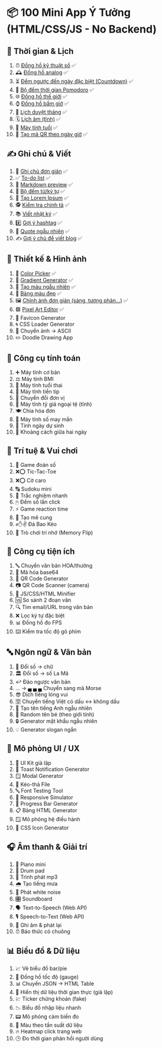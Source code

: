 # 📦 100 Mini App Ý Tưởng (HTML/CSS/JS - No Backend)

## 📅 Thời gian & Lịch

1.  ⏰ [Đồng hồ kỹ thuật số](https://dotphonglong.com/time/01-digital-clock.html) ✅
2.  🕰 [Đồng hồ analog](https://dotphonglong.com/time/02-analog-clock.html) ✅
3.  ⏳ [Đếm ngược đến ngày đặc biệt (Countdown)](https://dotphonglong.com/time/03-countdown.html) ✅
4.  🍅 [Bộ đếm thời gian Pomodoro](https://dotphonglong.com/time/04-pomodoro.html) ✅
5.  🌐 [Đồng hồ thế giới](https://dotphonglong.com/time/05-world-clock.html) ✅
6.  ⌚ [Đồng hồ bấm giờ](https://dotphonglong.com/time/06-stopwatch.html) ✅
7.  📆 [Lịch duyệt tháng](https://dotphonglong.com/time/07-calendar.html) ✅
8.  🗓 [Lịch âm (tĩnh)](https://dotphonglong.com/time/08-luna-calendar.html) ✅
9.  👶 [Máy tính tuổi](https://dotphonglong.com/time/09-age-calculator.html) ✅
10. 🧾 [Tạo mã QR theo ngày giờ](https://dotphonglong.com/time/10-time-qr-code-generator.html) ✅

## ✍️ Ghi chú & Viết

1.  📝 [Ghi chú đơn giản](https://dotphonglong.com/writing/01-note-taker.html) ✅
2.  ✅ [To-do list](https://dotphonglong.com/writing/02-to-do-list.html) ✅
3.  📄 [Markdown preview](https://dotphonglong.com/writing/03-markdown-preview.html) ✅
4.  🔢 [Bộ đếm từ/ký tự](https://dotphonglong.com/writing/04-word-counter.html) ✅
5.  🧪 [Tạo Lorem Ipsum](https://dotphonglong.com/writing/05-lorem-ipsum-generator.html) ✅
6.  🕵️ [Kiểm tra chính tả](https://dotphonglong.com/writing/06-spell-checker.html) ✅
7.  📚 [Viết nhật ký](https://dotphonglong.com/writing/07-journal.html) ✅
8.  #️⃣ [Gợi ý hashtag](https://dotphonglong.com/writing/08-hashtag-generator.html) ✅
9.  💬 [Quote ngẫu nhiên](https://dotphonglong.com/writing/09-quote-generator.html) ✅
10. ✍️ [Gợi ý chủ đề viết blog](https://dotphonglong.com/writing/10-blog-generator.html) ✅

## 🎨 Thiết kế & Hình ảnh

1.  🎨 [Color Picker](https://dotphonglong.com/design/01-color-picker.html) ✅
2.  🌈 [Gradient Generator](https://dotphonglong.com/design/02-gradient-generator.html) ✅
3.  🧊 [Tạo màu ngẫu nhiên](https://dotphonglong.com/design/03-random-color-generator.html) ✅
4.  🎨 [Bảng màu đẹp](https://dotphonglong.com/design/04-palette.html) ✅
5.  🖼 [Chỉnh ảnh đơn giản (sáng, tương phản...)](https://dotphonglong.com/design/05-simple-image-editor.html) ✅
6.  🟩 [Pixel Art Editor](https://dotphonglong.com/design/06-pixel-art-editor.html) ✅
7.  🧱 Favicon Generator
8.  🌀 CSS Loader Generator
9.  🧾 Chuyển ảnh → ASCII
10. ✏️ Doodle Drawing App

## 🔢 Công cụ tính toán

1.  ➕ Máy tính cơ bản
2.  ⚖️ Máy tính BMI
3.  🤰 Máy tính tuổi thai
4.  💸 Máy tính tiền tip
5.  🔁 Chuyển đổi đơn vị
6.  💱 Máy tính tỷ giá ngoại tệ (tĩnh)
7.  🍽 Chia hóa đơn
8.  🎲 Máy tính số may mắn
9.  🍼 Tính ngày dự sinh
10. 📆 Khoảng cách giữa hai ngày

## 🧠 Trí tuệ & Vui chơi

1.  🔢 Game đoán số
2.  ❌⭕ Tic-Tac-Toe
3.  ❌⭕ Cờ caro
4.  🔠 Sudoku mini
5.  📝 Trắc nghiệm nhanh
6.  🖱 Đếm số lần click
7.  ⚡ Game reaction time
8.  🧩 Tạo mê cung
9.  ✊✋✌️ Đá Bao Kéo
10. 🧠 Trò chơi trí nhớ (Memory Flip)

## 🔧 Công cụ tiện ích

1.  🔤 Chuyển văn bản HOA/thường
2.  🔐 Mã hóa base64
3.  📱 QR Code Generator
4.  📷 QR Code Scanner (camera)
5.  🔧 JS/CSS/HTML Minifier
6.  🆚 So sánh 2 đoạn văn
7.  🔍 Tìm email/URL trong văn bản
8.  ❌ Lọc ký tự đặc biệt
9.  📊 Đồng hồ đo FPS
10. ⌨️ Kiểm tra tốc độ gõ phím

## 🔤 Ngôn ngữ & Văn bản

1.  🔢 Đổi số → chữ
2.  🏛 Đổi số → số La Mã
3.  ↩️ Đảo ngược văn bản
4.  ... → ▄ ▄ ▄ Chuyển sang mã Morse
5.  😎 Dịch tiếng lóng vui
6.  🈳 Chuyển tiếng Việt có dấu ↔ không dấu
7.  👤 Tạo tên tiếng Anh ngẫu nhiên
8.  👶 Random tên bé (theo giới tính)
9.  🔒 Generator mật khẩu ngẫu nhiên
10. 💡 Generator slogan ngắn

## 📱 Mô phỏng UI / UX

1.  🧩 UI Kit giả lập
2.  🔔 Toast Notification Generator
3.  🪟 Modal Generator
4.  📂 Kéo-thả File
5.  🔤 Font Testing Tool
6.  📱 Responsive Simulator
7.  📶 Progress Bar Generator
8.  📋 Bảng HTML Generator
9.  🪟 Mô phỏng hệ điều hành
10. 🔲 CSS Icon Generator

## 🎧 Âm thanh & Giải trí

1.  🎹 Piano mini
2.  🥁 Drum pad
3.  🎼 Trình phát mp3
4.  🌧 Tạo tiếng mưa
5.  📢 Phát white noise
6.  🎛 Soundboard
7.  🗣 Text-to-Speech (Web API)
8.  🎙 Speech-to-Text (Web API)
9.  🔴 Ghi âm & phát lại
10. ⏰ Báo thức có chuông

## 📊 Biểu đồ & Dữ liệu

1.  📈 Vẽ biểu đồ bar/pie
2.  🧭 Đồng hồ tốc độ (gauge)
3.  📊 Chuyển JSON → HTML Table
4.  🔄 Hiển thị dữ liệu thời gian thực (giả lập)
5.  💹 Ticker chứng khoán (fake)
6.  📉 Biểu đồ nhập liệu nhanh
7.  📟 Mô phỏng cảm biến đo
8.  🎨 Màu theo tần suất dữ liệu
9.  🔥 Heatmap click trang web
10. 🕒 Đo thời gian phản hồi người dùng
